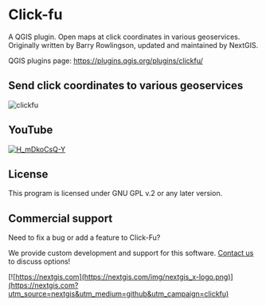 # Click-fu

A QGIS plugin. Open maps at click coordinates in various geoservices. Originally written by Barry Rowlingson, updated and maintained by NextGIS.

QGIS plugins page: https://plugins.qgis.org/plugins/clickfu/


## Send click coordinates to various geoservices

![clickfu](https://github.com/nextgis/qgis_clickfu/assets/101568545/219e0155-c153-4190-a9d9-640210a38bb7)


YouTube
-------------
[![H_mDkoCsQ-Y](https://github.com/nextgis/qgis_clickfu/assets/101568545/2108a518-306c-4bac-b1d5-4ae39830787e)](https://youtu.be/H_mDkoCsQ-Y)


License
-------------
This program is licensed under GNU GPL v.2 or any later version.

Commercial support
------------------
Need to fix a bug or add a feature to Click-Fu? 

We provide custom development and support for this software. [Contact us](https://nextgis.com/contact/?utm_source=nextgis&utm_medium=github&utm_campaign=clickfu) to discuss options!


[![https://nextgis.com](https://nextgis.com/img/nextgis_x-logo.png)](https://nextgis.com?utm_source=nextgis&utm_medium=github&utm_campaign=clickfu)
